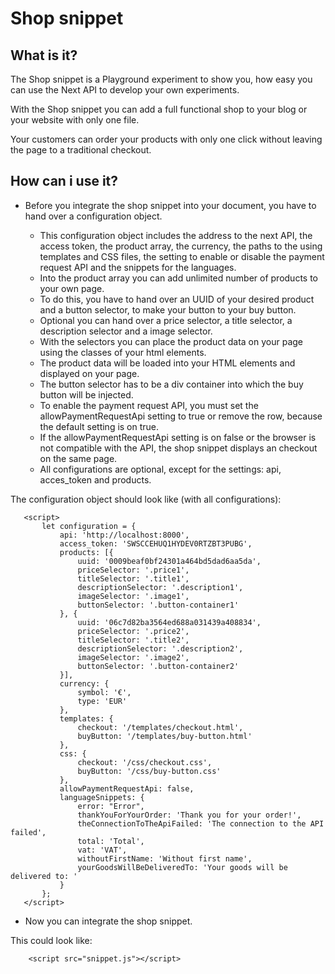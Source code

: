 # Shop snippet

## What is it?

The Shop snippet is a Playground experiment to show you, how easy you can use the Next API to develop your own experiments.

With the Shop snippet you can add a full functional shop to your blog or your website with only one file.

Your customers can order your products with only one click without leaving the page to a traditional checkout.

## How can i use it?

* Before you integrate the shop snippet into your document, you have to hand over a configuration object.

    * This configuration object includes the address to the next API, the access token, the product array, the currency, 
      the paths to the using templates and CSS files, the setting to enable or disable the payment request API
      and the snippets for the languages.
    * Into the product array you can add unlimited number of products to your own page.
    * To do this, you have to hand over an UUID of your desired product and a button selector, to make your button to your buy button.
    * Optional you can hand over a price selector, a title selector, a description selector and a image selector.
    * With the selectors you can place the product data on your page using the classes of your html elements.
    * The product data will be loaded into your HTML elements and displayed on your page.
    * The button selector has to be a div container into which the buy button will be injected.
    * To enable the payment request API, you must set the allowPaymentRequestApi setting to true or remove the row,
      because the default setting is on true.
    * If the allowPaymentRequestApi setting is on false or the browser is not compatible with the API, 
      the shop snippet displays an checkout on the same page.
    * All configurations are optional, except for the settings: api, acces_token and products.

The configuration object should look like (with all configurations):
   
       <script>
           let configuration = {
               api: 'http://localhost:8000',
               access_token: 'SWSCCEHUQ1HYDEV0RTZBT3PUBG',
               products: [{
                   uuid: '0009beaf0bf24301a464bd5dad6aa5da',
                   priceSelector: '.price1',
                   titleSelector: '.title1',
                   descriptionSelector: '.description1',
                   imageSelector: '.image1',
                   buttonSelector: '.button-container1'
               }, {
                   uuid: '06c7d82ba3564ed688a031439a408834',
                   priceSelector: '.price2',
                   titleSelector: '.title2',
                   descriptionSelector: '.description2',
                   imageSelector: '.image2',
                   buttonSelector: '.button-container2'
               }],
               currency: {
                   symbol: '€',
                   type: 'EUR'
               },
               templates: {
                   checkout: '/templates/checkout.html',
                   buyButton: '/templates/buy-button.html'
               },
               css: {
                   checkout: '/css/checkout.css',
                   buyButton: '/css/buy-button.css'
               },
               allowPaymentRequestApi: false,
               languageSnippets: {
                   error: "Error",
                   thankYouForYourOrder: 'Thank you for your order!',
                   theConnectionToTheApiFailed: 'The connection to the API failed',
                   total: 'Total',
                   vat: 'VAT',
                   withoutFirstName: 'Without first name',
                   yourGoodsWillBeDeliveredTo: 'Your goods will be delivered to: '
               }
           };
       </script>

* Now you can integrate the shop snippet.

This could look like:

        <script src="snippet.js"></script>
